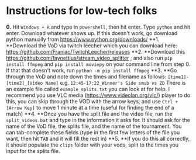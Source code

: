 # Instructions for low-tech folks

**0.** Hit `Windows + R` and type in `powershell`, then hit enter. Type `python` and hit enter. Download whatever shows up. If this doesn't work, go download python manually from https://www.python.org/downloads/
**1. **Download the VoD via twitch leecher which you can download here: https://github.com/Franiac/TwitchLeecher/releases
**2.  **Download this https://github.com/faynettius/stream_video_splitter , and also run `pip install ffmpeg` and `pip install moviepy` on your command line from step 0. If that that doesn't work, run `python -m pip install ffmpeg`
**3. **Go through the VoD and note down the times and filename as follows:
`[time1]-[time2]_[Video Name]`
e.g. `12:45-17:22_Winner's Side smub vs ZD`
There is an example file called `example_splits.txt` you can look at for help.
I recommend you use VLC media (https://www.videolan.org/vlc/) player to do this, you can skip through the VOD with the arrow keys, and use `Ctrl + [Arrow Key]` to move 1 minute at a time (useful for finding the end of a match)
**4. **Once you have the split file and the video file, run the `split_videos.bat` and type in the information it asks for. It should ask for the name of the VoD file, the splits file, and the name of the tournament. You can tab-complete these fields (type in the first few letters of the file you want, then hit `TAB` and it will fill the rest in)
**5. **If you do this all correctly, it should populate the `clips` folder with your vods, split to the times you input for the splits file.
